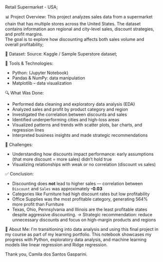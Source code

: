 Retail Supermarket - USA;

📊 Project Overview: This project analyzes sales data from a supermarket chain that has multiple stores across the United States. The dataset contains information aon regional and city-level sales, discount strategies, and profit margins.  
The goal is to explore how discounting affects both sales volume and overall profitability;

📁 Dataset: Source: Kaggle / Sample Superstore dataset;

🔧 Tools & Technologies: 
- Python: (Jupyter Notebook)  
- Pandas & NumPy: data manipulation  
- Matplotlib – data visualization  

🔍 What Was Done: 
- Performed data cleaning and exploratory data analysis (EDA)  
- Analyzed sales and profit by product category and region  
- Investigated the correlation between discounts and sales  
- Identified underperforming cities and high-loss areas  
- Visualized patterns and trends with scatter plots, bar charts, and regression lines  
- Interpreted business insights and made strategic recommendations

🧩 Challenges: 
- Understanding how discounts impact performance: early assumptions (that more discount = more sales) didn’t hold true  
- Visualizing relationships with weak or no correlation (discount vs sales)  

✅ Conclusion: 
- Discounting does **not** lead to higher sales — correlation between `Discount` and `Sales` was approximately **-0.03**  
- Categories like Furniture had high discount rates but low profitability  
- Office Supplies was the most profitable category, generating 564% more profit than Furniture 
- Texas, Ohio, Pennsylvania and Illinois are the least profitable states despite aggressive discounting.
→ Strategic recommendation: reduce unnecessary discounts and focus on high-margin products and regions

🙋 About Me: I'm transitioning into data analysis and using this final project in my course as part of my learning portfolio. This notebook showcases my progress with Python, exploratory data analysis, and machine learning models like linear regression and Ridge regression.

Thank you, Camila dos Santos Gasparini.
